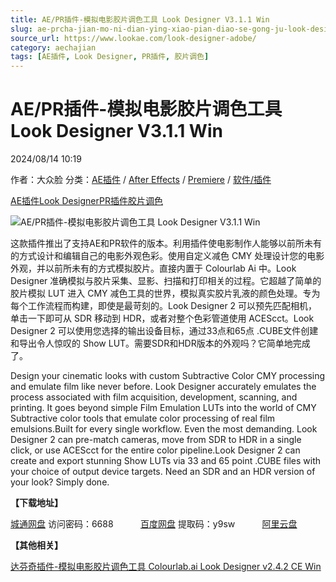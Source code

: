 ```yaml
---
title: AE/PR插件-模拟电影胶片调色工具 Look Designer V3.1.1 Win
slug: ae-prcha-jian-mo-ni-dian-ying-xiao-pian-diao-se-gong-ju-look-designer-v3-1-1-win
source_url: https://www.lookae.com/look-designer-adobe/
category: aechajian
tags: [AE插件, Look Designer, PR插件, 胶片调色]
---
```

# AE/PR插件-模拟电影胶片调色工具 Look Designer V3.1.1 Win

2024/08/14 10:19

作者：大众脸
分类：[AE插件](https://www.lookae.com/after-effects/aechajian/) / [After Effects](https://www.lookae.com/after-effects/) / [Premiere](https://www.lookae.com/qitarjcj/premierezy/) / [软件/插件](https://www.lookae.com/qitarjcj/)

[AE插件](https://www.lookae.com/tag/ae%e6%8f%92%e4%bb%b6/)[Look Designer](https://www.lookae.com/tag/look-designer/)[PR插件](https://www.lookae.com/tag/pr%e6%8f%92%e4%bb%b6/)[胶片调色](https://www.lookae.com/tag/%e8%83%b6%e7%89%87%e8%b0%83%e8%89%b2/)

![AE/PR插件-模拟电影胶片调色工具 Look Designer V3.1.1 Win](https://www.lookae.com/wp-content/uploads/2024/08/Look-Designer-Adobe.jpg "AE/PR插件-模拟电影胶片调色工具 Look Designer V3.1.1 Win-LookAE.com")

这款插件推出了支持AE和PR软件的版本。利用插件使电影制作人能够以前所未有的方式设计和编辑自己的电影外观色彩。使用自定义减色 CMY 处理设计您的电影外观，并以前所未有的方式模拟胶片。直接内置于 Colourlab Ai 中。Look Designer 准确模拟与胶片采集、显影、扫描和打印相关的过程。它超越了简单的胶片模拟 LUT 进入 CMY 减色工具的世界，模拟真实胶片乳液的颜色处理。专为每个工作流程而构建，即使是最苛刻的。Look Designer 2 可以预先匹配相机，单击一下即可从 SDR 移动到 HDR，或者对整个色彩管道使用 ACEScct。Look Designer 2 可以使用您选择的输出设备目标，通过33点和65点 .CUBE文件创建和导出令人惊叹的 Show LUT。需要SDR和HDR版本的外观吗？它简单地完成了。

Design your cinematic looks with custom Subtractive Color CMY processing and emulate film like never before. Look Designer accurately emulates the process associated with film acquisition, development, scanning, and printing. It goes beyond simple Film Emulation LUTs into the world of CMY Subtractive color tools that emulate color processing of real film emulsions.Built for every single workflow. Even the most demanding. Look Designer 2 can pre-match cameras, move from SDR to HDR in a single click, or use ACEScct for the entire color pipeline.Look Designer 2 can create and export stunning Show LUTs via 33 and 65 point .CUBE files with your choice of output device targets. Need an SDR and an HDR version of your look? Simply done.

**【下载地址】**

[城通网盘](https://url70.ctfile.com/f/2827370-1341323851-a41894?p=4431) 访问密码：6688           [百度网盘](https://pan.baidu.com/s/1z6OKW0Q_s5oSSPmbNeOkwg?pwd=y9sw) 提取码：y9sw           [阿里云盘](https://www.alipan.com/s/nq2QTDRmqgT)

**【其他相关】**

[达芬奇插件-模拟电影胶片调色工具 Colourlab.ai Look Designer v2.4.2 CE Win](https://www.lookae.com/look-designer/)
